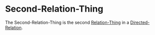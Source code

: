 # Second-Relation-Thing

The Second-Relation-Thing is the second [Relation-Thing](60089.md) in a [Directed-Relation](60054.md).